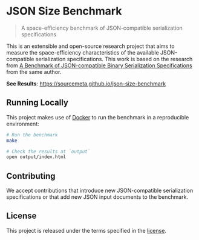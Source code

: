 JSON Size Benchmark
===================

> A space-efficiency benchmark of JSON-compatible serialization specifications

This is an extensible and open-source research project that aims to measure the
space-efficiency characteristics of the available JSON-compatible serialization
specifications. This work is based on the research from [A Benchmark of
JSON-compatible Binary Serialization
Specifications](https://arxiv.org/abs/2201.03051) from the same author.

**See Results**: https://sourcemeta.github.io/json-size-benchmark

Running Locally
---------------

This project makes use of [Docker](https://www.docker.com) to run the benchmark
in a reproducible environment:

```sh
# Run the benchmark
make

# Check the results at `output`
open output/index.html
```

Contributing
------------

We accept contributions that introduce new JSON-compatible serialization
specifications or that add new JSON input documents to the benchmark.

License
-------

This project is released under the terms specified in the
[license](https://github.com/sourcemeta/json-size-benchmark/blob/master/LICENSE).
